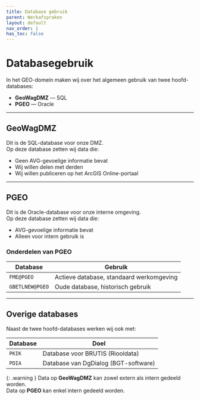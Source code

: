 ```yaml
---
title: Database gebruik
parent: Werkafspraken
layout: default
nav_order: 1
has_toc: false
---
```


# Databasegebruik

In het GEO-domein maken wij over het algemeen gebruik van twee hoofd-databases:

- **GeoWagDMZ** — SQL  
- **PGEO** — Oracle

---

## GeoWagDMZ

Dit is de SQL-database voor onze DMZ.  
Op deze database zetten wij data die:

- Geen AVG-gevoelige informatie bevat
- Wij willen delen met derden
- Wij willen publiceren op het ArcGIS Online-portaal

---

## PGEO

Dit is de Oracle-database voor onze interne omgeving.  
Op deze database zetten wij data die:

- AVG-gevoelige informatie bevat
- Alleen voor intern gebruik is

### Onderdelen van PGEO

| Database        | Gebruik                                  |
|-----------------|-------------------------------------------|
| `FME@PGEO`      | Actieve database, standaard werkomgeving |
| `GBETLNEW@PGEO` | Oude database, historisch gebruik        |


---

## Overige databases

Naast de twee hoofd-databases werken wij ook met:

| Database | Doel                                  |
|----------|----------------------------------------|
| `PKIK`   | Database voor BRUTIS (Riooldata)       |
| `PDIA`   | Database van DgDialog (BGT-software)   |


{: .warning }
Data op **GeoWagDMZ** kan zowel extern als intern gedeeld worden.  
Data op **PGEO** kan enkel intern gedeeld worden.

